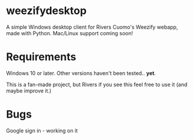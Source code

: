 # weezifydesktop
A simple Windows desktop client for Rivers Cuomo's Weezify webapp, made with Python.
Mac/Linux support coming soon!

# Requirements
Windows 10 or later. Other versions haven't been tested.. **yet**.

This is a fan-made project, but Rivers if you see this feel free to use it (and maybe improve it.)

# Bugs
Google sign in - working on it
